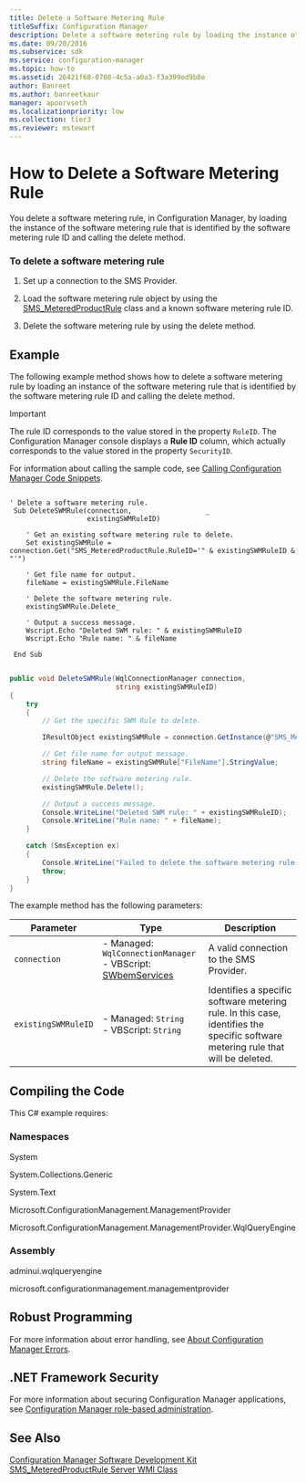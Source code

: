 ```yaml
---
title: Delete a Software Metering Rule
titleSuffix: Configuration Manager
description: Delete a software metering rule by loading the instance of the rule identified by the software metering rule ID, and calling the delete method.
ms.date: 09/20/2016
ms.subservice: sdk
ms.service: configuration-manager
ms.topic: how-to
ms.assetid: 26421f68-0708-4c5a-a0a3-f3a399ed9b8e
author: Banreet
ms.author: banreetkaur
manager: apoorvseth
ms.localizationpriority: low
ms.collection: tier3
ms.reviewer: mstewart
---
```

# How to Delete a Software Metering Rule
You delete a software metering rule, in Configuration Manager, by loading the instance of the software metering rule that is identified by the software metering rule ID and calling the delete method.

### To delete a software metering rule

1.  Set up a connection to the SMS Provider.

2.  Load the software metering rule object by using the [SMS_MeteredProductRule](../../develop/reference/apps/sms_meteredproductrule-server-wmi-class.md) class and a known software metering rule ID.

3.  Delete the software metering rule by using the delete method.

## Example
 The following example method shows how to delete a software metering rule by loading an instance of the software metering rule that is identified by the software metering rule ID and calling the delete method.

> [!IMPORTANT]
>  The rule ID corresponds to the value stored in the property `RuleID`. The Configuration Manager console displays a **Rule ID** column, which actually corresponds to the value stored in the property `SecurityID`.

 For information about calling the sample code, see [Calling Configuration Manager Code Snippets](../../develop/core/understand/calling-code-snippets.md).

```vbs

' Delete a software metering rule.
 Sub DeleteSWMRule(connection,                  _
                   existingSWMRuleID)

    ' Get an existing software metering rule to delete.
    Set existingSWMRule = connection.Get("SMS_MeteredProductRule.RuleID='" & existingSWMRuleID & "'")

    ' Get file name for output.
    fileName = existingSWMRule.FileName

    ' Delete the software metering rule.
    existingSWMRule.Delete_

    ' Output a success message.
    Wscript.Echo "Deleted SWM rule: " & existingSWMRuleID
    Wscript.Echo "Rule name: " & fileName

 End Sub
```

```c#

public void DeleteSWMRule(WqlConnectionManager connection,
                          string existingSWMRuleID)
{
    try
    {
        // Get the specific SWM Rule to delete.

        IResultObject existingSWMRule = connection.GetInstance(@"SMS_MeteredProductRule.RuleID='" + existingSWMRuleID + "'");

        // Get file name for output message.
        string fileName = existingSWMRule["FileName"].StringValue;

        // Delete the software metering rule.
        existingSWMRule.Delete();

        // Output a success message.
        Console.WriteLine("Deleted SWM rule: " + existingSWMRuleID);
        Console.WriteLine("Rule name: " + fileName);
    }

    catch (SmsException ex)
    {
        Console.WriteLine("Failed to delete the software metering rule. Error: " + ex.Message);
        throw;
    }
}

```

 The example method has the following parameters:

| Parameter | Type | Description |
| --------- | ---- | ----------- |
|`connection`|-   Managed: `WqlConnectionManager`<br />-   VBScript: [SWbemServices](/windows/win32/wmisdk/swbemservices)|A valid connection to the SMS Provider.|
|`existingSWMRuleID`|-   Managed: `String`<br />-   VBScript: `String`|Identifies a specific software metering rule. In this case, identifies the specific software metering rule that will be deleted.|

## Compiling the Code
 This C# example requires:

### Namespaces
 System

 System.Collections.Generic

 System.Text

 Microsoft.ConfigurationManagement.ManagementProvider

 Microsoft.ConfigurationManagement.ManagementProvider.WqlQueryEngine

### Assembly
 adminui.wqlqueryengine

 microsoft.configurationmanagement.managementprovider

## Robust Programming
 For more information about error handling, see [About Configuration Manager Errors](../../develop/core/understand/about-configuration-manager-errors.md).

## .NET Framework Security
 For more information about securing Configuration Manager applications, see [Configuration Manager role-based administration](../../develop/core/servers/configure/role-based-administration.md).

## See Also
 [Configuration Manager Software Development Kit](../../develop/core/misc/system-center-configuration-manager-sdk.md)
 [SMS_MeteredProductRule Server WMI Class](../../develop/reference/apps/sms_meteredproductrule-server-wmi-class.md)
